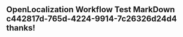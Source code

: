 <properties
ms.topic="hero-topic"
ms.test1="hero-topic"
ms.test2="test"/>

## OpenLocalization Workflow Test MarkDown c442817d-765d-4224-9914-7c26326d24d4 thanks!

